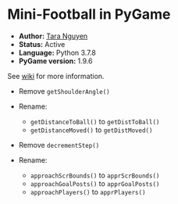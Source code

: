 # Mini-Football in PyGame

- **Author:** [Tara Nguyen](https://github.com/tara-nguyen)
- **Status:** Active
- **Language:** Python 3.7.8
- **PyGame version:** 1.9.6

See [wiki](https://github.com/tara-nguyen/pygame-football/wiki) for more information.

- Remove `getShoulderAngle()`
- Rename:
  - `getDistanceToBall()` to `getDistToBall()`
  - `getDistanceMoved()` to `getDistMoved()`


- Remove `decrementStep()`
- Rename:
  - `approachScrBounds()` to `apprScrBounds()`
  - `approachGoalPosts()` to `apprGoalPosts()`
  - `approachPlayers()` to `apprPlayers()`
